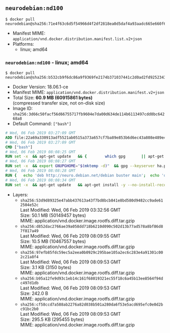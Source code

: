 ## `neurodebian:nd100`

```console
$ docker pull neurodebian@sha256:71e4f63c6d5f54966d4f2df2818ea0d5daf4a93aadc665e660f6137500d4bd6d
```

-	Manifest MIME: `application/vnd.docker.distribution.manifest.list.v2+json`
-	Platforms:
	-	linux; amd64

### `neurodebian:nd100` - linux; amd64

```console
$ docker pull neurodebian@sha256:b532cb9f6dc86a9f9369fe2174b371037441c2d0ad2fd9252343ea6a947b2d75
```

-	Docker Version: 18.06.1-ce
-	Manifest MIME: `application/vnd.docker.distribution.manifest.v2+json`
-	Total Size: **60.9 MB (60915861 bytes)**  
	(compressed transfer size, not on-disk size)
-	Image ID: `sha256:3d66c50facf56d66755717fb9604e7da00d634de114b6113497cdd0bc64268a8`
-	Default Command: `["bash"]`

```dockerfile
# Wed, 06 Feb 2019 03:27:09 GMT
ADD file:22a69a330913adf5521ab0515a373a657cf7ba89e853b6d6ec43a808e489e481 in / 
# Wed, 06 Feb 2019 03:27:09 GMT
CMD ["bash"]
# Wed, 06 Feb 2019 08:08:25 GMT
RUN set -x 	&& apt-get update 	&& { 		which gpg 		|| apt-get install -y --no-install-recommends gnupg 	; } 	&& { 		gpg --version | grep -q '^gpg (GnuPG) 1\.' 		|| apt-get install -y --no-install-recommends dirmngr 	; } 	&& rm -rf /var/lib/apt/lists/*
# Wed, 06 Feb 2019 08:08:27 GMT
RUN set -x 	&& export GNUPGHOME="$(mktemp -d)" 	&& gpg --keyserver ha.pool.sks-keyservers.net --recv-keys DD95CC430502E37EF840ACEEA5D32F012649A5A9 	&& gpg --export DD95CC430502E37EF840ACEEA5D32F012649A5A9 > /etc/apt/trusted.gpg.d/neurodebian.gpg 	&& rm -rf "$GNUPGHOME" 	&& apt-key list | grep neurodebian
# Wed, 06 Feb 2019 08:08:28 GMT
RUN { 	echo 'deb http://neuro.debian.net/debian buster main'; 	echo 'deb http://neuro.debian.net/debian data main'; 	echo '#deb-src http://neuro.debian.net/debian-devel buster main'; } > /etc/apt/sources.list.d/neurodebian.sources.list
# Wed, 06 Feb 2019 08:08:34 GMT
RUN set -x 	&& apt-get update 	&& apt-get install -y --no-install-recommends neurodebian-freeze eatmydata 	&& ln -s /usr/bin/eatmydata /usr/local/bin/apt-get 	&& rm -rf /var/lib/apt/lists/*
```

-	Layers:
	-	`sha256:53d9d89325e47abb437613a43f7bd8bcb841e8bd580d9482cc9ade612504e52c`  
		Last Modified: Wed, 06 Feb 2019 03:32:56 GMT  
		Size: 50.1 MB (50149457 bytes)  
		MIME: application/vnd.docker.image.rootfs.diff.tar.gzip
	-	`sha256:d852dac2766ae39a058dd718b6210d090c502d13b77ad578a8bf86d87f817a49`  
		Last Modified: Wed, 06 Feb 2019 08:09:55 GMT  
		Size: 10.5 MB (10467557 bytes)  
		MIME: application/vnd.docker.image.rootfs.diff.tar.gzip
	-	`sha256:97efb85fdc59ec5a2eea0b0929c295bae105a2ec6c283e4a91301c002c21a8f4`  
		Last Modified: Wed, 06 Feb 2019 08:09:53 GMT  
		Size: 3.1 KB (3150 bytes)  
		MIME: application/vnd.docker.image.rootfs.diff.tar.gzip
	-	`sha256:b95a12fe9d93c1eb14c161f68019321ec55f18c6a45b13ee8564f94dc497d1db`  
		Last Modified: Wed, 06 Feb 2019 08:09:53 GMT  
		Size: 242.0 B  
		MIME: application/vnd.docker.image.rootfs.diff.tar.gzip
	-	`sha256:cf58ccd7a588ab2276a82d038b501a280da6f53e5acd695efc0e0d2bc91bc2b0`  
		Last Modified: Wed, 06 Feb 2019 08:09:53 GMT  
		Size: 295.5 KB (295455 bytes)  
		MIME: application/vnd.docker.image.rootfs.diff.tar.gzip
